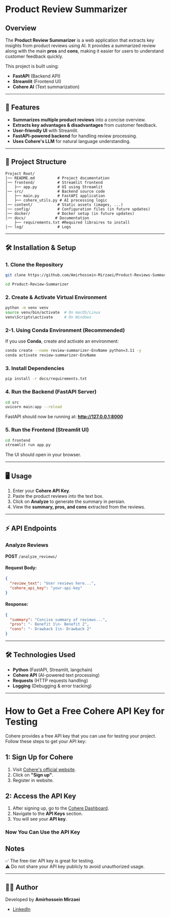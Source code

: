 # Product Review Summarizer

## Overview
The **Product Review Summarizer** is a web application that extracts key insights from product reviews using AI. It provides a summarized review along with the main **pros** and **cons**, making it easier for users to understand customer feedback quickly.

This project is built using:
- **FastAPI** (Backend API)
- **Streamlit** (Frontend UI)
- **Cohere AI** (Text summarization)

---

## 🚀 Features
- **Summarizes multiple product reviews** into a concise overview.
- **Extracts key advantages & disadvantages** from customer feedback.
- **User-friendly UI** with Streamlit.
- **FastAPI-powered backend** for handling review processing.
- **Uses Cohere's LLM** for natural language understanding.

---

## 📂 Project Structure
```
Project Root/
│── README.md          # Project documentation
│── frontend/          # Streamlit frontend
│   ├── app.py         # UI using Streamlit
│── src/               # Backend source code
│   ├── main.py        # FastAPI application
│   ├── cohere_utils.py # AI processing logic
│── content/           # Static assets (images, ...)
│── config/            # Configuration files (in future updates)
│── docker/            # Docker setup (in future updates)
│── docs/             # Documentation
    ├── requirements.txt #Required libraires to install
│── log/               # Logs
```

---

## 🛠️ Installation & Setup
### **1. Clone the Repository**
```bash
git clone https://github.com/Amirhossein-Mirzaei/Product-Reviews-Summarizer.git

cd Product-Review-Summarizer
```

### **2. Create & Activate Virtual Environment**
```bash
python -m venv venv
source venv/bin/activate  # On macOS/Linux
venv\Scripts\activate     # On Windows
```
### **2-1. Using Conda Environment (Recommended)**
If you use **Conda**, create and activate an environment:
```bash
conda create --name review-summarizer-EnvName python=3.11 -y
conda activate review-summarizer-EnvName
```

### **3. Install Dependencies**
```bash
pip install -r docs/requirements.txt
```

### **4. Run the Backend (FastAPI Server)**
```bash
cd src
uvicorn main:app --reload
```
FastAPI should now be running at: **http://127.0.0.1:8000**

### **5. Run the Frontend (Streamlit UI)**
```bash
cd frontend
streamlit run app.py
```
The UI should open in your browser.

---

## 🖥️ Usage
1. Enter your **Cohere API Key**.
2. Paste the product reviews into the text box.
3. Click on **Analyze** to generate the summary in persian.
4. View the **summary, pros, and cons** extracted from the reviews.

---

## ⚡ API Endpoints
### **Analyze Reviews**
**POST** `/analyze_reviews/`
#### Request Body:
```json
{
  "review_text": "User reviews here...",
  "cohere_api_key": "your-api-key"
}
```
#### Response:
```json
{
  "summary": "Concise summary of reviews...",
  "pros": "- Benefit 1\n- Benefit 2",
  "cons": "- Drawback 1\n- Drawback 2"
}
```

---

## 🛠️ Technologies Used
- **Python** (FastAPI, Streamlit, langchain)
- **Cohere API** (AI-powered text processing)
- **Requests** (HTTP requests handling)
- **Logging** (Debugging & error tracking)


---
# How to Get a Free Cohere API Key for Testing  

Cohere provides a free API key that you can use for testing your project. Follow these steps to get your API key:

## 1: Sign Up for Cohere  
1. Visit [Cohere's official website](https://cohere.com).  
2. Click on **"Sign up"**.  
3. Register in website.  

## 2: Access the API Key  
1. After signing up, go to the [Cohere Dashboard](https://dashboard.cohere.com/).  
2. Navigate to the **API Keys** section.  
3. You will see your **API key**.  

### Now You Can Use the API Key 

## Notes  
✅ The free-tier API key is great for testing.  
⚠️ Do not share your API key publicly to avoid unauthorized usage.  

---
## 👨‍💻 Author
Developed by **Amirhossein Mirzaei**
- [LinkedIn](https://www.linkedin.com/in/amirhossein-mirzaei/)




